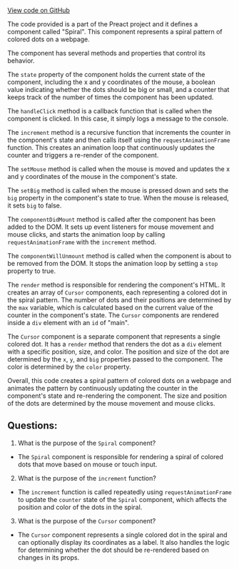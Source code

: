 [View code on GitHub](https://github.com/preactjs/preact/demo/spiral.jsx)

The code provided is a part of the Preact project and it defines a component called "Spiral". This component represents a spiral pattern of colored dots on a webpage. 

The component has several methods and properties that control its behavior. 

The `state` property of the component holds the current state of the component, including the x and y coordinates of the mouse, a boolean value indicating whether the dots should be big or small, and a counter that keeps track of the number of times the component has been updated. 

The `handleClick` method is a callback function that is called when the component is clicked. In this case, it simply logs a message to the console. 

The `increment` method is a recursive function that increments the counter in the component's state and then calls itself using the `requestAnimationFrame` function. This creates an animation loop that continuously updates the counter and triggers a re-render of the component. 

The `setMouse` method is called when the mouse is moved and updates the x and y coordinates of the mouse in the component's state. 

The `setBig` method is called when the mouse is pressed down and sets the `big` property in the component's state to true. When the mouse is released, it sets `big` to false. 

The `componentDidMount` method is called after the component has been added to the DOM. It sets up event listeners for mouse movement and mouse clicks, and starts the animation loop by calling `requestAnimationFrame` with the `increment` method. 

The `componentWillUnmount` method is called when the component is about to be removed from the DOM. It stops the animation loop by setting a `stop` property to true. 

The `render` method is responsible for rendering the component's HTML. It creates an array of `Cursor` components, each representing a colored dot in the spiral pattern. The number of dots and their positions are determined by the `max` variable, which is calculated based on the current value of the counter in the component's state. The `Cursor` components are rendered inside a `div` element with an `id` of "main". 

The `Cursor` component is a separate component that represents a single colored dot. It has a `render` method that renders the dot as a `div` element with a specific position, size, and color. The position and size of the dot are determined by the `x`, `y`, and `big` properties passed to the component. The color is determined by the `color` property. 

Overall, this code creates a spiral pattern of colored dots on a webpage and animates the pattern by continuously updating the counter in the component's state and re-rendering the component. The size and position of the dots are determined by the mouse movement and mouse clicks.
## Questions: 
 1. What is the purpose of the `Spiral` component?
- The `Spiral` component is responsible for rendering a spiral of colored dots that move based on mouse or touch input.

2. What is the purpose of the `increment` function?
- The `increment` function is called repeatedly using `requestAnimationFrame` to update the `counter` state of the `Spiral` component, which affects the position and color of the dots in the spiral.

3. What is the purpose of the `Cursor` component?
- The `Cursor` component represents a single colored dot in the spiral and can optionally display its coordinates as a label. It also handles the logic for determining whether the dot should be re-rendered based on changes in its props.
